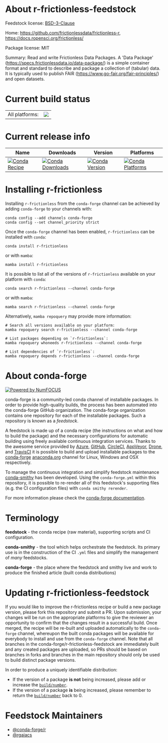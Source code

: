 About r-frictionless-feedstock
==============================

Feedstock license: [BSD-3-Clause](https://github.com/conda-forge/r-frictionless-feedstock/blob/main/LICENSE.txt)

Home: https://github.com/frictionlessdata/frictionless-r, https://docs.ropensci.org/frictionless/

Package license: MIT

Summary: Read and write Frictionless Data Packages. A 'Data Package' (<https://specs.frictionlessdata.io/data-package/>) is a simple container format and standard to describe and package a collection of (tabular) data. It is typically used to publish FAIR (<https://www.go-fair.org/fair-principles/>) and open datasets.

Current build status
====================


<table><tr><td>All platforms:</td>
    <td>
      <a href="https://dev.azure.com/conda-forge/feedstock-builds/_build/latest?definitionId=16736&branchName=main">
        <img src="https://dev.azure.com/conda-forge/feedstock-builds/_apis/build/status/r-frictionless-feedstock?branchName=main">
      </a>
    </td>
  </tr>
</table>

Current release info
====================

| Name | Downloads | Version | Platforms |
| --- | --- | --- | --- |
| [![Conda Recipe](https://img.shields.io/badge/recipe-r--frictionless-green.svg)](https://anaconda.org/conda-forge/r-frictionless) | [![Conda Downloads](https://img.shields.io/conda/dn/conda-forge/r-frictionless.svg)](https://anaconda.org/conda-forge/r-frictionless) | [![Conda Version](https://img.shields.io/conda/vn/conda-forge/r-frictionless.svg)](https://anaconda.org/conda-forge/r-frictionless) | [![Conda Platforms](https://img.shields.io/conda/pn/conda-forge/r-frictionless.svg)](https://anaconda.org/conda-forge/r-frictionless) |

Installing r-frictionless
=========================

Installing `r-frictionless` from the `conda-forge` channel can be achieved by adding `conda-forge` to your channels with:

```
conda config --add channels conda-forge
conda config --set channel_priority strict
```

Once the `conda-forge` channel has been enabled, `r-frictionless` can be installed with `conda`:

```
conda install r-frictionless
```

or with `mamba`:

```
mamba install r-frictionless
```

It is possible to list all of the versions of `r-frictionless` available on your platform with `conda`:

```
conda search r-frictionless --channel conda-forge
```

or with `mamba`:

```
mamba search r-frictionless --channel conda-forge
```

Alternatively, `mamba repoquery` may provide more information:

```
# Search all versions available on your platform:
mamba repoquery search r-frictionless --channel conda-forge

# List packages depending on `r-frictionless`:
mamba repoquery whoneeds r-frictionless --channel conda-forge

# List dependencies of `r-frictionless`:
mamba repoquery depends r-frictionless --channel conda-forge
```


About conda-forge
=================

[![Powered by
NumFOCUS](https://img.shields.io/badge/powered%20by-NumFOCUS-orange.svg?style=flat&colorA=E1523D&colorB=007D8A)](https://numfocus.org)

conda-forge is a community-led conda channel of installable packages.
In order to provide high-quality builds, the process has been automated into the
conda-forge GitHub organization. The conda-forge organization contains one repository
for each of the installable packages. Such a repository is known as a *feedstock*.

A feedstock is made up of a conda recipe (the instructions on what and how to build
the package) and the necessary configurations for automatic building using freely
available continuous integration services. Thanks to the awesome service provided by
[Azure](https://azure.microsoft.com/en-us/services/devops/), [GitHub](https://github.com/),
[CircleCI](https://circleci.com/), [AppVeyor](https://www.appveyor.com/),
[Drone](https://cloud.drone.io/welcome), and [TravisCI](https://travis-ci.com/)
it is possible to build and upload installable packages to the
[conda-forge](https://anaconda.org/conda-forge) [anaconda.org](https://anaconda.org/)
channel for Linux, Windows and OSX respectively.

To manage the continuous integration and simplify feedstock maintenance
[conda-smithy](https://github.com/conda-forge/conda-smithy) has been developed.
Using the ``conda-forge.yml`` within this repository, it is possible to re-render all of
this feedstock's supporting files (e.g. the CI configuration files) with ``conda smithy rerender``.

For more information please check the [conda-forge documentation](https://conda-forge.org/docs/).

Terminology
===========

**feedstock** - the conda recipe (raw material), supporting scripts and CI configuration.

**conda-smithy** - the tool which helps orchestrate the feedstock.
                   Its primary use is in the construction of the CI ``.yml`` files
                   and simplify the management of *many* feedstocks.

**conda-forge** - the place where the feedstock and smithy live and work to
                  produce the finished article (built conda distributions)


Updating r-frictionless-feedstock
=================================

If you would like to improve the r-frictionless recipe or build a new
package version, please fork this repository and submit a PR. Upon submission,
your changes will be run on the appropriate platforms to give the reviewer an
opportunity to confirm that the changes result in a successful build. Once
merged, the recipe will be re-built and uploaded automatically to the
`conda-forge` channel, whereupon the built conda packages will be available for
everybody to install and use from the `conda-forge` channel.
Note that all branches in the conda-forge/r-frictionless-feedstock are
immediately built and any created packages are uploaded, so PRs should be based
on branches in forks and branches in the main repository should only be used to
build distinct package versions.

In order to produce a uniquely identifiable distribution:
 * If the version of a package **is not** being increased, please add or increase
   the [``build/number``](https://docs.conda.io/projects/conda-build/en/latest/resources/define-metadata.html#build-number-and-string).
 * If the version of a package **is** being increased, please remember to return
   the [``build/number``](https://docs.conda.io/projects/conda-build/en/latest/resources/define-metadata.html#build-number-and-string)
   back to 0.

Feedstock Maintainers
=====================

* [@conda-forge/r](https://github.com/conda-forge/r/)
* [@rgaiacs](https://github.com/rgaiacs/)

